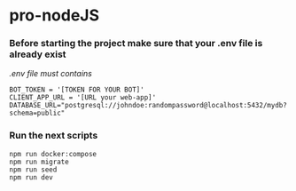 # pro-nodeJS
### Before starting the project make sure that your .env file is already exist
*.env file must contains*
```
BOT_TOKEN = '[TOKEN FOR YOUR BOT]'
CLIENT_APP_URL = '[URL your web-app]'
DATABASE_URL="postgresql://johndoe:randompassword@localhost:5432/mydb?schema=public"
```
### Run the next scripts

```
npm run docker:compose
npm run migrate
npm run seed
npm run dev

```